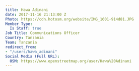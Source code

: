 ```yaml
---
title: Hawa Adinani
date: 2017-11-16 21:13:00 Z
Photo: https://cdn.hotosm.org/website/IMG_1601-914d81.JPG
Member Type:
  Is Staff: true
Job Title: Communications Officer
Country: Tanzania
Team: Tanzania
redirect_from:
- "/users/hawa_adinani"
Social Media (Full URL):
  OSM: https://www.openstreetmap.org/user/Hawa%20Adinani
---
```


